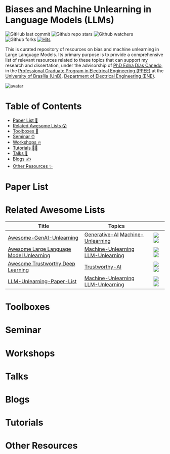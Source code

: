 # Biases and Machine Unlearning in Language Models (LLMs)

![GitHub last commit](https://img.shields.io/github/last-commit/fabianumfalco/llm-bias-unlearning)
![Github repo stars](https://img.shields.io/github/stars/fabianumfalco/llm-bias-unlearning?color=blue&style=plastic)
![Github watchers](https://img.shields.io/github/watchers/fabianumfalco/llm-bias-unlearning?color=yellow&style=plastic)
![Github forks](https://img.shields.io/github/forks/fabianumfalco/llm-bias-unlearning?color=red&style=plastic)
[![Hits](https://hits.seeyoufarm.com/api/count/incr/badge.svg?url=https%3A%2F%2Fgithub.com%2Ffabianumfalco%2Fllm-bias-unlearning&count_bg=%2379C83D&title_bg=%23555555&icon=&icon_color=%23E7E7E7&title=hits&edge_flat=false)](https://hits.seeyoufarm.com)


This is curated repository of resources on bias and machine unlearning in Large Language Models. Its primary purpose is to provide a comprehensive list of relevant resources related to these topics that can support my research and dissertation, under the advisorship of [PhD Edna Dias Canedo](https://ednacanedo.github.io/), in the [Professional Graduate Program in Electrical Engineering (PPEE)](https://ppee.unb.br/) at the [University of Brasília (UnB)](https://international.unb.br/), [Department of Electrical Engineering (ENE)](http://www.ene.unb.br/).


![avatar](assets/images/DALL·E-2025-01-01-19.02.jpg "Created by DALLE")

# Table of Contents
- [Paper List :page_with_curl:](#awesome-trustworthy--deep-learning)
- [Related Awesome Lists :astonished:](#related-awesome-lists)
- [Toolboxes :toolbox:](#toolboxes)
- [Seminar :alarm_clock:](#seminar) 
- [Workshops :fire:](#workshops)
- [Tutorials :woman_teacher:](#tutorials)
- [Talks :microphone:](#talks)
- [Blogs :writing_hand:](#blogs)
- [Other Resources :sparkles:](#other-resources)

# Paper List

# Related Awesome Lists

| **Title** | **Topics** |  | 
| --------------- | ---- | ---- | 
| [Awesome-GenAI-Unlearning](https://github.com/franciscoliu/Awesome-GenAI-Unlearning) | [Generative-AI](https://github.com/topics/Generative-AI) [Machine-Unlearning](https://github.com/topics/Machine-Unlearning) | ![ ](https://img.shields.io/github/last-commit/franciscoliu/Awesome-GenAI-Unlearning) ![ ](https://img.shields.io/github/stars/franciscoliu/Awesome-GenAI-Unlearning) |
| [Awesome Large Language Model Unlearning](https://github.com/chrisliu298/awesome-llm-unlearning) | [Machine-Unlearning](https://github.com/topics/machine-unlearning) [LLM-Unlearning](https://github.com/topics/llm-unlearning) | ![ ](https://img.shields.io/github/last-commit/chrisliu298/awesome-llm-unlearning) ![ ](https://img.shields.io/github/stars/chrisliu298/awesome-llm-unlearning) |
| [Awesome Trustworthy Deep Learning](https://github.com/MinghuiChen43/awesome-trustworthy-deep-learning) | [Trustworthy-AI](https://github.com/topics/trustworthy-ai) | ![ ](https://img.shields.io/github/last-commit/MinghuiChen43/awesome-trustworthy-deep-learning) ![ ](https://img.shields.io/github/stars/MinghuiChen43/awesome-trustworthy-deep-learning) |
| [LLM-Unlearning-Paper-List](https://github.com/KID-22/LLM-Unlearning-Paper-List) | [Machine-Unlearning](https://github.com/topics/machine-unlearning) [LLM-Unlearning](https://github.com/topics/llm-unlearning) | ![ ](https://img.shields.io/github/last-commit/KID-22/LLM-Unlearning-Paper-List) ![ ](https://img.shields.io/github/stars/KID-22/LLM-Unlearning-Paper-List) |

# Toolboxes

# Seminar

# Workshops

# Talks

# Blogs

# Tutorials

# Other Resources
